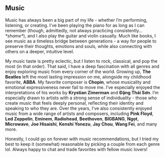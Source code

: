 ## Music

Music has always been a big part of my life - whether I’m performing, listening, or creating. I’ve been playing the piano for as long as I can remember (though, admittedly, not always practicing consistently... *\*shame\**), and I also play the guitar and violin casually. Much like books, I see music as a timeless bridge between generations - a way for people to preserve their thoughts, emotions and souls, while also connecting with others on a deeper, intuitive level.

My music taste is pretty eclectic, but I listen to rock, classical, and pop the most (in that order). That said, I have a deep fascination with all genres and enjoy exploring music from every corner of the world. Growing up, **The Beatles** left the most lasting impression on me, alongside my childhood favorite, **ABBA**. My favorite composer is **Chopin**, whose musicality and emotional expressiveness never fail to move me. I’ve especially enjoyed the interpretations of his works by **Krystian Zimerman** and **Đặng Thái Sơn**. I’m especially drawn to artists with a strong sense of individuality - those who create music that feels deeply personal, reflecting their identity and speaking to who they are. Over the years, I’ve also consistently enjoyed music from a wide range of artists and composers, including **Pink Floyd**, **Led Zeppelin**, **Eminem**, **Radiohead**, **Beethoven**, **BIGBANG**, **Ngọt**, **Microwave**, **Joe Hisaishi**, **Kenshi Yonezu**, **Jay Chou**, **Wang Fei**, and many more.

Honestly, I could go on forever with music recommendations, but I tried my best to keep it (somewhat) reasonable by picking a couple from each genre lol. Always happy to chat and trade favorites with fellow music lovers!
